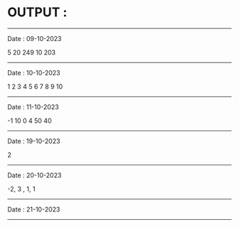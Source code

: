 <html>
  <body>
    <h1><strong> OUTPUT : </strong> </h1>
      <hr>
      <p> Date : 09-10-2023</p>
      <p> 5 20 249 10 203</p>
      <hr>
      <p>  Date : 10-10-2023 </p>
      <p> 1 2 3 4 5 6 7 8 9 10 </p>
      <hr>
      <p>  Date : 11-10-2023 </p>
      <p> -1 10 0 4 50 40 </p>
      <hr>
      <p>  Date : 19-10-2023</p>
      <p>  2 </p>
      <p></p>
      <hr>
      <p>  Date : 20-10-2023</p>
      <p>  -2, 3 , 1, 1 </p>
      <hr>
      <p> Date : 21-10-2023 </p>
      <p></p>
      <hr>
  </body>
</html>
